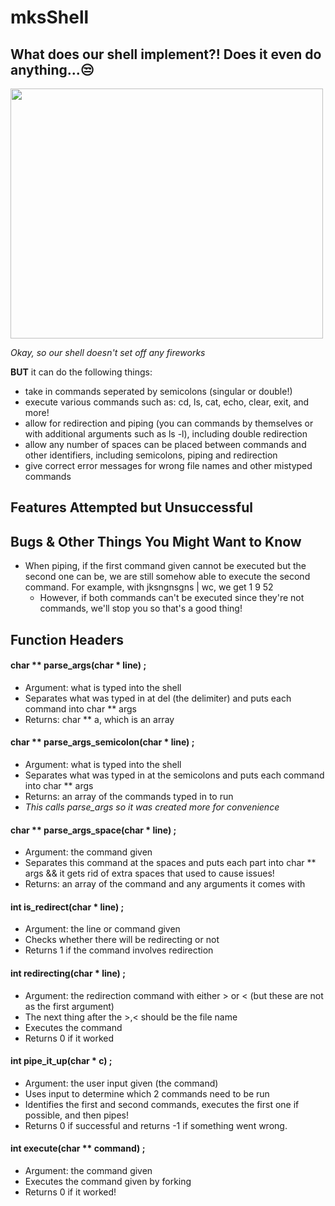 # mksShell
## What does our shell implement?! Does it even do anything...:unamused:
<img src="https://media.giphy.com/media/odsNxyQQDb29O/giphy.gif" width="500" height="400"/>

_Okay, so our shell doesn't set off any fireworks_  <br />

**BUT** it can do the following things:   <br />
- take in commands seperated by semicolons (singular or double!)   <br />
- execute various commands such as: cd, ls, cat, echo, clear, exit, and more!   <br /> 
- allow for redirection and piping (you can commands by themselves or with additional arguments such as ls -l), including double redirection <br />
- allow any number of spaces can be placed between commands and other identifiers, including semicolons, piping and redirection    <br /> 
- give correct error messages for wrong file names and other mistyped commands <br />

## Features Attempted but Unsuccessful


## Bugs & Other Things You Might Want to Know 
- When piping, if the first command given cannot be executed but the second one can be, we are still somehow able to execute the second command. For example, with jksngnsgns | wc, we get        1      9      52
  - However, if both commands can't be executed since they're not commands, we'll stop you so that's a good thing!

## Function Headers
#### char ** parse_args(char * line) ;
  - Argument: what is typed into the shell
  - Separates what was typed in at del (the delimiter) and puts each command into char ** args
  - Returns: char ** a, which is an array
#### char ** parse_args_semicolon(char * line) ;
  - Argument: what is typed into the shell
  - Separates what was typed in at the semicolons and puts each command into char ** args
  - Returns: an array of the commands typed in to run
  - _This calls parse_args so it was created more for convenience_
#### char ** parse_args_space(char * line) ;
  - Argument: the command given
  - Separates this command at the spaces and puts each part into char ** args && it gets rid of extra spaces that used to cause issues!
  - Returns: an array of the command and any arguments it comes with
#### int is_redirect(char * line) ;
  - Argument: the line or command given
  - Checks whether there will be redirecting or not
  - Returns 1 if the command involves redirection
#### int redirecting(char * line) ;
  - Argument: the redirection command with either > or < (but these are not as the first argument)
  - The next thing after the >,< should be the file name
  - Executes the command
  - Returns 0 if it worked
#### int pipe_it_up(char * c) ;
   - Argument: the user input given (the command)
   - Uses input to determine which 2 commands need to be run
   - Identifies the first and second commands, executes the first one if possible, and then pipes!
   - Returns 0 if successful and returns -1 if something went wrong.
#### int execute(char ** command) ;
  - Argument: the command given
  - Executes the command given by forking
  - Returns 0 if it worked!
